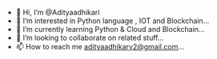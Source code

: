 - 👋 Hi, I’m @Adityaadhikari
- 👀 I’m interested in Python language , IOT and Blockchain...
- 🌱 I’m currently learning Python & Cloud and Blockchain...
- 💞️ I’m looking to collaborate on related stuff...
- 📫 How to reach me <adityaadhikary2@gmail.com>...

<!---
Adityaadhikari/Adityaadhikari is a ✨ special ✨ repository because its `README.md` (this file) appears on your GitHub profile.
You can click the Preview link to take a look at your changes.
--->
